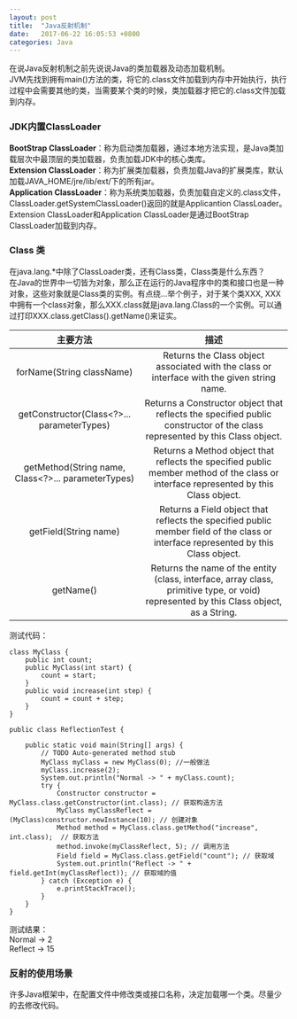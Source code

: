 ```yaml
---
layout: post
title:  "Java反射机制"
date:   2017-06-22 16:05:53 +0800
categories: Java
---
```


在说Java反射机制之前先说说Java的类加载器及动态加载机制。  
JVM先找到拥有main()方法的类，将它的.class文件加载到内存中开始执行，执行过程中会需要其他的类，当需要某个类的时候，类加载器才把它的.class文件加载到内存。  

### JDK内置ClassLoader

**BootStrap ClassLoader**：称为启动类加载器，通过本地方法实现，是Java类加载层次中最顶层的类加载器，负责加载JDK中的核心类库。  
**Extension ClassLoader**：称为扩展类加载器，负责加载Java的扩展类库，默认加载JAVA_HOME/jre/lib/ext/下的所有jar。  
**Application ClassLoader**：称为系统类加载器，负责加载自定义的.class文件，ClassLoader.getSystemClassLoader()返回的就是Applicantion ClassLoader。  
Extension ClassLoader和Application ClassLoader是通过BootStrap ClassLoader加载到内存。

### Class 类
在java.lang.*中除了ClassLoader类，还有Class类，Class类是什么东西？  
在Java的世界中一切皆为对象，那么正在运行的Java程序中的类和接口也是一种对象，这些对象就是Class类的实例。有点绕...举个例子，对于某个类XXX, XXX中拥有一个class对象，那么XXX.class就是java.lang.Class的一个实例。可以通过打印XXX.class.getClass().getName()来证实。  

|           主要方法            |    描述   |
|:----------------------------:|:---------:|
| forName(String className)    | Returns the Class object associated with the class or interface with the given string name. |
| getConstructor(Class<?>... parameterTypes) | Returns a Constructor object that reflects the specified public constructor of the class represented by this Class object.  |
| getMethod(String name, Class<?>... parameterTypes) | Returns a Method object that reflects the specified public member method of the class or interface represented by this Class object. |
| getField(String name) | Returns a Field object that reflects the specified public member field of the class or interface represented by this Class object. |
| getName()  | Returns the name of the entity (class, interface, array class, primitive type, or void) represented by this Class object, as a String. |

测试代码：

	class MyClass {
	    public int count;
	    public MyClass(int start) {
	        count = start;
	    }
	    public void increase(int step) {
	        count = count + step;
	    }
	} 
	
	public class ReflectionTest {
	
		public static void main(String[] args) {
			// TODO Auto-generated method stub
			MyClass myClass = new MyClass(0); //一般做法
			myClass.increase(2);
			System.out.println("Normal -> " + myClass.count);
			try {
			    Constructor constructor = MyClass.class.getConstructor(int.class); // 获取构造方法
			    MyClass myClassReflect = (MyClass)constructor.newInstance(10); // 创建对象
			    Method method = MyClass.class.getMethod("increase", int.class);  // 获取方法
			    method.invoke(myClassReflect, 5); // 调用方法
			    Field field = MyClass.class.getField("count"); // 获取域
			    System.out.println("Reflect -> " + field.getInt(myClassReflect)); // 获取域的值
			} catch (Exception e) { 
			    e.printStackTrace();
			} 
		}
	}

测试结果：  
Normal -> 2  
Reflect -> 15  

### 反射的使用场景
许多Java框架中，在配置文件中修改类或接口名称，决定加载哪一个类。尽量少的去修改代码。